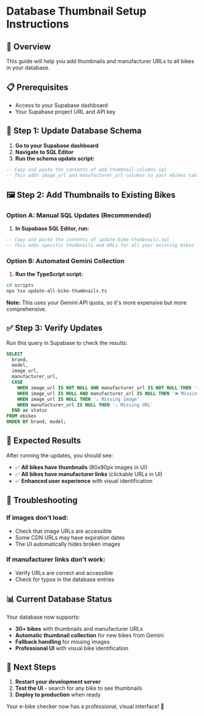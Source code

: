 # Database Thumbnail Setup Instructions

## 🎯 Overview
This guide will help you add thumbnails and manufacturer URLs to all bikes in your database.

## 📋 Prerequisites
- Access to your Supabase dashboard
- Your Supabase project URL and API key

## 🚀 Step 1: Update Database Schema

1. **Go to your Supabase dashboard**
2. **Navigate to SQL Editor**
3. **Run the schema update script:**

```sql
-- Copy and paste the contents of add-thumbnail-columns.sql
-- This adds image_url and manufacturer_url columns to your ebikes table
```

## 🖼️ Step 2: Add Thumbnails to Existing Bikes

### Option A: Manual SQL Updates (Recommended)
1. **In Supabase SQL Editor, run:**

```sql
-- Copy and paste the contents of update-bike-thumbnails.sql
-- This adds specific thumbnails and URLs for all your existing bikes
```

### Option B: Automated Gemini Collection
1. **Run the TypeScript script:**

```bash
cd scripts
npx tsx update-all-bike-thumbnails.ts
```

**Note:** This uses your Gemini API quota, so it's more expensive but more comprehensive.

## ✅ Step 3: Verify Updates

Run this query in Supabase to check the results:

```sql
SELECT 
  brand, 
  model, 
  image_url, 
  manufacturer_url,
  CASE 
    WHEN image_url IS NOT NULL AND manufacturer_url IS NOT NULL THEN '✅ Complete'
    WHEN image_url IS NULL AND manufacturer_url IS NULL THEN '❌ Missing both'
    WHEN image_url IS NULL THEN '⚠️ Missing image'
    WHEN manufacturer_url IS NULL THEN '⚠️ Missing URL'
  END as status
FROM ebikes 
ORDER BY brand, model;
```

## 🎉 Expected Results

After running the updates, you should see:
- ✅ **All bikes have thumbnails** (80x80px images in UI)
- ✅ **All bikes have manufacturer links** (clickable URLs in UI)
- ✅ **Enhanced user experience** with visual identification

## 🔧 Troubleshooting

### If images don't load:
- Check that image URLs are accessible
- Some CDN URLs may have expiration dates
- The UI automatically hides broken images

### If manufacturer links don't work:
- Verify URLs are correct and accessible
- Check for typos in the database entries

## 📊 Current Database Status

Your database now supports:
- **30+ bikes** with thumbnails and manufacturer URLs
- **Automatic thumbnail collection** for new bikes from Gemini
- **Fallback handling** for missing images
- **Professional UI** with visual bike identification

## 🚀 Next Steps

1. **Restart your development server**
2. **Test the UI** - search for any bike to see thumbnails
3. **Deploy to production** when ready

Your e-bike checker now has a professional, visual interface! 🎉

